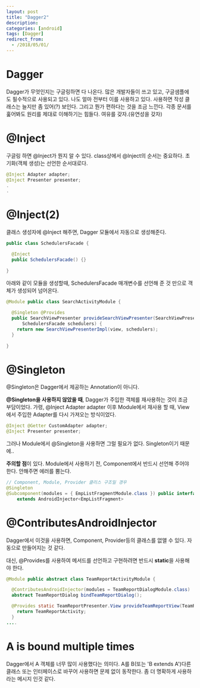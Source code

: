 ```yaml
---
layout: post
title: "Dagger2"
description: 
categories: [android]
tags: [Dagger]
redirect_from:
  - /2018/05/01/
---
```


# Dagger

Dagger가 무엇인지는 구글링하면 다 나온다. 많은 개발자들이 쓰고 있고, 구글샘플에도 필수적으로 사용되고 있다. 나도 얼마 전부터 이를 사용하고 있다. 사용하면 작성 클래스는 늘지만 좀 있어(?) 보인다. 그리고 뭔가 편하다는 것을 조금 느낀다. 각종 문서를 훑어봐도 원리를 제대로 이해하기는 힘들다. 여유를 갖자.(유연성을 갖자)



# @Inject

구글링 하면 @Inject가 뭔지 알 수 있다. class상에서 @Inject의 순서는 중요하다. 초기화(객체 생성)는 선언한 순서대로다.

```java
@Inject Adapter adapter;
@Inject Presenter presenter;
.
.
```

# @Inject(2)

클래스 생성자에 @Inject 해주면, Dagger 모듈에서 자동으로 생성해준다.

```java
public class SchedulersFacade {

  @Inject
  public SchedulersFacade() {}
    
}
```

아래와 같이 모듈을 생성할때, SchedulersFacade 매개변수를 선언해 준 것 만으로 객체가 생성되어 넘어온다.

```java
@Module public class SearchActivityModule {
    
  @Singleton @Provides
  public SearchViewPresenter provideSearchViewPresenter(SearchViewPresenter.View view,
      SchedulersFacade schedulers) {
    return new SearchViewPresenterImpl(view, schedulers);
  }
    
}
```



# @Singleton

@Singleton은 Dagger에서 제공하는 Annotation이 아니다.

**@Singleton을 사용하지 않았을 때**, Dagger가 주입한 객체를 재사용하는 것이 조금 부담이었다. 가령, @Inject Adapter adapter 이후 Module에서 재사용 할 때, View에서 주입한 Adapter를 다시 가져오는 방식이었다.

```Java
@Inject @Getter CustomAdapter adapter;
@Inject Presenter presenter;
```

그러나 Module에서 @Singleton을 사용하면 그럴 필요가 없다. Singleton이기 때문에..

**주의할 점**이 있다. Module에서 사용하기 전, Component에서 반드시 선언해 주어야 한다. 안해주면 에러를 뿜는다.

```java
// Component, Module, Provider 클리스 구조일 경우
@Singleton
@Subcomponent(modules = { EmpListFragmentModule.class }) public interface EmpListFragmentComponent
    extends AndroidInjector<EmpListFragment>
```

# @ContributesAndroidInjector

Dagger에서 이것을 사용하면, Component, Provider등의 클래스를 없앨 수 있다. 자동으로 만들어지는 것 같다.

대신, @Provides를 사용하여 메서드를 선언하고 구현하려면 반드시 **static**을 사용해야 한다.

```Java
@Module public abstract class TeamReportActivityModule {

  @ContributesAndroidInjector(modules = TeamReportDialogModule.class)
  abstract TeamReportDialog bindTeamReportDialog();

  @Provides static TeamReportPresenter.View provideTeamReportView(TeamReportActivity TeamReportActivity) {
    return TeamReportActivity;
  }
....
```



# A is bound multiple times

Dagger에서 A 객체를 너무 많이 사용했다는 의미다. A를 B(또는 'B extends A')다른 클래스 또는 인터페이스로 바꾸어 사용하면 문제 없이 동작한다. 좀 더 명확하게 사용하라는 메시지 인것 같다.